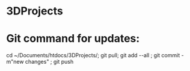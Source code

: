 # 3DProjects


# Git command for updates:
 cd ~/Documents/htdocs/3DProjects/;  git pull; git  add --all ; git commit -m"new changes" ;  git push
